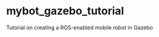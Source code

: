 mybot_gazebo_tutorial
=====================

Tutorial on creating a ROS-enabled mobile robot in Gazebo 
